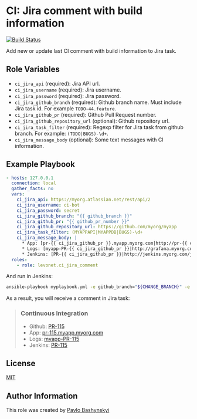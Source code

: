 # CI: Jira comment with build information
[![Build Status](https://travis-ci.org/levonet/ansible-ci-jira-comment.svg?branch=master)](https://travis-ci.org/levonet/ansible-ci-jira-comment)

Add new or update last CI comment with build information to Jira task.

## Role Variables

- `ci_jira_api` (required): Jira API url.
- `ci_jira_username` (required): Jira username.
- `ci_jira_password` (required): Jira password.
- `ci_jira_github_branch` (required): Github branch name. Must include Jira task id. For example `TODO-44.feature`.
- `ci_jira_github_pr` (required): Github Pull Request number.
- `ci_jira_github_repository_url` (optional): Github repository url.
- `ci_jira_task_filter` (required): Regexp filter for Jira task from github branch. For example: `(TODO|BUGS)-\d+`.
- `ci_jira_message_body` (optional): Some text messages with CI information.

## Example Playbook

```yaml
- hosts: 127.0.0.1
  connection: local
  gather_facts: no
  vars:
    ci_jira_api: https://myorg.atlassian.net/rest/api/2
    ci_jira_username: ci-bot
    ci_jira_password: secret
    ci_jira_github_branch: "{{ github_branch }}"
    ci_jira_github_pr: "{{ github_pr_number }}"
    ci_jira_github_repository_url: https://github.com/myorg/myapp
    ci_jira_task_filter: (MYAPPAPI|MYAPPDB|BUGS)-\d+
    ci_jira_message_body: |
      * App: [pr-{{ ci_jira_github_pr }}.myapp.myorg.com|http://pr-{{ ci_jira_github_pr }}.myapp.myorg.com]
      * Logs: [myapp-PR-{{ ci_jira_github_pr }}|http://grafana.myorg.com/d/XxXxXx/logs?var-host=sandbox1&var-app=myapp-PR-{{ ci_jira_github_pr }}]
      * Jenkins: [PR-{{ ci_jira_github_pr }}|http://jenkins.myorg.com/job/myapp/view/change-requests/job/PR-{{ ci_jira_github_pr }}/]
  roles:
    - role: levonet.ci_jira_comment
```

And run in Jenkins:

```bash
ansible-playbook myplaybook.yml -e github_branch="${CHANGE_BRANCH}" -e github_pr_number="${CHANGE_ID}"
```

As a result, you will receive a comment in Jira task:

> ### Continuous Integration
> * Github: [PR-115](#)
> * App: [pr-115.myapp.myorg.com](#)
> * Logs: [myapp-PR-115](#)
> * Jenkins: [PR-115](#)

## License

[MIT](https://opensource.org/licenses/MIT)

## Author Information

This role was created by [Pavlo Bashynskyi](https://github.com/levonet)
